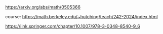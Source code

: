 https://arxiv.org/abs/math/0505366

course: https://math.berkeley.edu/~hutching/teach/242-2024/index.html

https://link.springer.com/chapter/10.1007/978-3-0348-8540-9_6

